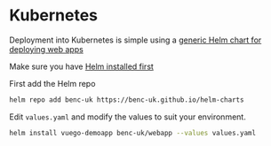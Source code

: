 # Kubernetes

Deployment into Kubernetes is simple using a [generic Helm chart for deploying web apps](https://github.com/benc-uk/helm-charts/tree/master/webapp)

Make sure you have [Helm installed first](https://helm.sh/docs/intro/install/)

First add the Helm repo
```bash
helm repo add benc-uk https://benc-uk.github.io/helm-charts
```

Edit `values.yaml` and modify the values to suit your environment.

```bash
helm install vuego-demoapp benc-uk/webapp --values values.yaml
```